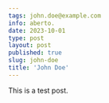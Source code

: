 ```yaml
---
tags: john.doe@example.com
info: aberto.
date: 2023-10-01
type: post
layout: post
published: true
slug: john-doe
title: 'John Doe'
---
```

This is a test post.